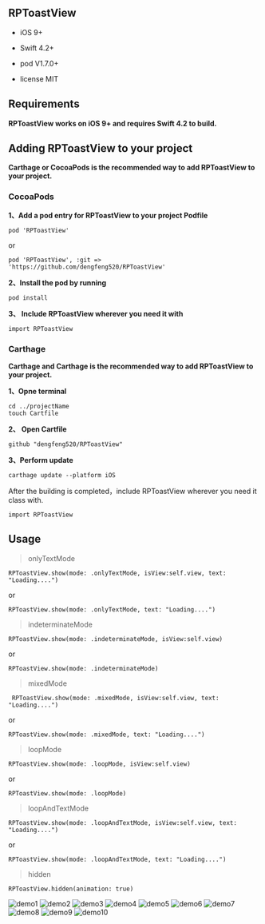 

<h2>RPToastView</h2>

* iOS 9+

* Swift 4.2+

* pod V1.7.0+

* license MIT


<h2>Requirements</h2>

**RPToastView works on iOS 9+ and requires Swift 4.2 to build.**

<h2>Adding RPToastView to your project</h2>

**Carthage or CocoaPods is the recommended way to add RPToastView to your project.**

<h3> CocoaPods </h3>

**1、Add a pod entry for RPToastView to your project Podfile**

```
pod 'RPToastView'

```
or

```
pod 'RPToastView', :git => 'https://github.com/dengfeng520/RPToastView'
```

**2、Install the pod by running**

```
pod install
```

**3、 Include RPToastView wherever you need it with**

```
import RPToastView
```

<h3>Carthage</h3>


**Carthage and Carthage is the recommended way to add RPToastView to your project.**

**1、Opne terminal**

```
cd ../projectName
touch Cartfile
```
**2、 Open Cartfile**

```
github "dengfeng520/RPToastView"
```
**3、Perform update**

```
carthage update --platform iOS
```
After the building is completed，include RPToastView wherever you need it class with.

```
import RPToastView
```

<h2>Usage</h2>

> onlyTextMode

```
RPToastView.show(mode: .onlyTextMode, isView:self.view, text: "Loading....")
```

or

```
RPToastView.show(mode: .onlyTextMode, text: "Loading....")

```

> indeterminateMode


```
RPToastView.show(mode: .indeterminateMode, isView:self.view)
```

or

```
RPToastView.show(mode: .indeterminateMode)
```

> mixedMode

```
 RPToastView.show(mode: .mixedMode, isView:self.view, text: "Loading....")
```
or 

```
RPToastView.show(mode: .mixedMode, text: "Loading....")
```

> loopMode

```
RPToastView.show(mode: .loopMode, isView:self.view)
```
or

```
RPToastView.show(mode: .loopMode)
```
> loopAndTextMode

```
RPToastView.show(mode: .loopAndTextMode, isView:self.view, text: "Loading....")

```
or 

```
RPToastView.show(mode: .loopAndTextMode, text: "Loading....")

```

> hidden

```
RPToastView.hidden(animation: true)
```

![demo1](https://github.com/dengfeng520/RPToastView/blob/master/demo1.png?raw=true)
![demo2](https://github.com/dengfeng520/RPToastView/blob/master/demo2.png?raw=true)
![demo3](https://github.com/dengfeng520/RPToastView/blob/master/demo3.png?raw=true)
![demo4](https://github.com/dengfeng520/RPToastView/blob/master/demo4.png?raw=true)
![demo5](https://github.com/dengfeng520/RPToastView/blob/master/demo5.png?raw=true)
![demo6](https://github.com/dengfeng520/RPToastView/blob/master/demo6.png?raw=true)
![demo7](https://github.com/dengfeng520/RPToastView/blob/master/demo7.png?raw=true)
![demo8](https://github.com/dengfeng520/RPToastView/blob/master/demo8.png?raw=true)
![demo9](https://github.com/dengfeng520/RPToastView/blob/master/demo9.png?raw=true)
![demo10](https://github.com/dengfeng520/RPToastView/blob/master/demo10.png?raw=true)